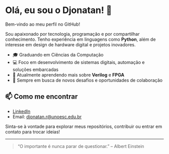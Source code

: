 # Olá, eu sou o Djonatan! 👋

Bem-vindo ao meu perfil no GitHub!

Sou apaixonado por tecnologia, programação e por compartilhar conhecimento. Tenho experiência em linguagens como **Python**, além de interesse em design de hardware digital e projetos inovadores.

- 🎓 Graduando em Ciências da Computação
- 💻 Foco em desenvolvimento de sistemas digitais, automação e soluções embarcadas
- 🌱 Atualmente aprendendo mais sobre **Verilog** e **FPGA**
- 🚀 Sempre em busca de novos desafios e oportunidades de colaboração

## 📫 Como me encontrar

- [LinkedIn](https://www.linkedin.com/in/Djonatanbaron)
- Email: djonatan.r@unoesc.edu.br

Sinta-se à vontade para explorar meus repositórios, contribuir ou entrar em contato para trocar ideias!

---

> “O importante é nunca parar de questionar.” – Albert Einstein
